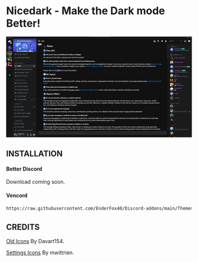 # Nicedark - Make the Dark mode Better!

![Preview](https://raw.githubusercontent.com/EnderFox40/Discord-addons/main/Themes/Nicedark/preview.png)
## INSTALLATION

#### Better Discord
Download coming soon.

#### Vencord
```bash
https://raw.githubusercontent.com/EnderFox40/Discord-addons/main/Themes/Nicedark/nicedark.theme.css
```
## CREDITS

[Old Icons](https://davart154.github.io/Themes/Icon%20Revert%202023/2023%20Icon%20Revert.css) By Davart154.

[Settings Icons](https://mwittrien.github.io/BetterDiscordAddons/Themes/_res/SettingsIcons.css) By mwittrien.

